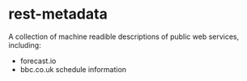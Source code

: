 rest-metadata
=============

A collection of machine readible descriptions of public web services, including:

* forecast.io
* bbc.co.uk schedule information
